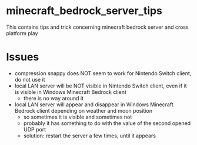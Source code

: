 # minecraft_bedrock_server_tips
This contains tips and trick concerning minecraft bedrock server and cross platform play

# Issues
* compression snappy does NOT seem to work for Nintendo Switch client, do not use it
* local LAN server will be NOT visible in Nintendo Switch client, even if it is visible in Windows Minecraft Bedrock client
  * there is no way around it
* local LAN server will appear and disappear in Windows Minecraft Bedrock client depending on weather and moon position
  * so sometimes it is visible and sometimes not
  * probably it has something to do with the value of the second opened UDP port
  * solution: restart the server a few times, until it appears
